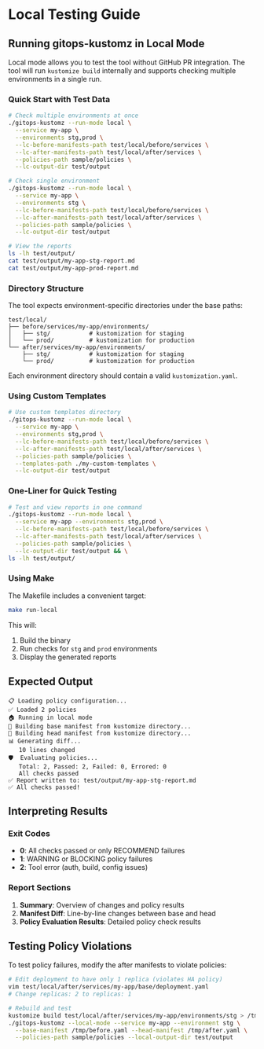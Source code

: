 # Local Testing Guide

## Running gitops-kustomz in Local Mode

Local mode allows you to test the tool without GitHub PR integration. The tool will run `kustomize build` internally and supports checking multiple environments in a single run.

### Quick Start with Test Data

```bash
# Check multiple environments at once
./gitops-kustomz --run-mode local \
  --service my-app \
  --environments stg,prod \
  --lc-before-manifests-path test/local/before/services \
  --lc-after-manifests-path test/local/after/services \
  --policies-path sample/policies \
  --lc-output-dir test/output

# Check single environment
./gitops-kustomz --run-mode local \
  --service my-app \
  --environments stg \
  --lc-before-manifests-path test/local/before/services \
  --lc-after-manifests-path test/local/after/services \
  --policies-path sample/policies \
  --lc-output-dir test/output

# View the reports
ls -lh test/output/
cat test/output/my-app-stg-report.md
cat test/output/my-app-prod-report.md
```

### Directory Structure

The tool expects environment-specific directories under the base paths:

```
test/local/
├── before/services/my-app/environments/
│   ├── stg/           # kustomization for staging
│   └── prod/          # kustomization for production
└── after/services/my-app/environments/
    ├── stg/           # kustomization for staging
    └── prod/          # kustomization for production
```

Each environment directory should contain a valid `kustomization.yaml`.

### Using Custom Templates

```bash
# Use custom templates directory
./gitops-kustomz --run-mode local \
  --service my-app \
  --environments stg,prod \
  --lc-before-manifests-path test/local/before/services \
  --lc-after-manifests-path test/local/after/services \
  --policies-path sample/policies \
  --templates-path ./my-custom-templates \
  --lc-output-dir test/output
```

### One-Liner for Quick Testing

```bash
# Test and view reports in one command
./gitops-kustomz --run-mode local \
  --service my-app --environments stg,prod \
  --lc-before-manifests-path test/local/before/services \
  --lc-after-manifests-path test/local/after/services \
  --policies-path sample/policies \
  --lc-output-dir test/output && \
ls -lh test/output/
```

### Using Make

The Makefile includes a convenient target:

```bash
make run-local
```

This will:
1. Build the binary
2. Run checks for `stg` and `prod` environments
3. Display the generated reports

## Expected Output

```
📋 Loading policy configuration...
✅ Loaded 2 policies
🏠 Running in local mode
🔨 Building base manifest from kustomize directory...
🔨 Building head manifest from kustomize directory...
📊 Generating diff...
   10 lines changed
🛡️  Evaluating policies...
   Total: 2, Passed: 2, Failed: 0, Errored: 0
   All checks passed
✅ Report written to: test/output/my-app-stg-report.md
✅ All checks passed!
```

## Interpreting Results

### Exit Codes
- **0**: All checks passed or only RECOMMEND failures
- **1**: WARNING or BLOCKING policy failures
- **2**: Tool error (auth, build, config issues)

### Report Sections
1. **Summary**: Overview of changes and policy results
2. **Manifest Diff**: Line-by-line changes between base and head
3. **Policy Evaluation Results**: Detailed policy check results

## Testing Policy Violations

To test policy failures, modify the after manifests to violate policies:

```bash
# Edit deployment to have only 1 replica (violates HA policy)
vim test/local/after/services/my-app/base/deployment.yaml
# Change replicas: 2 to replicas: 1

# Rebuild and test
kustomize build test/local/after/services/my-app/environments/stg > /tmp/after.yaml
./gitops-kustomz --local-mode --service my-app --environment stg \
  --base-manifest /tmp/before.yaml --head-manifest /tmp/after.yaml \
  --policies-path sample/policies --local-output-dir test/output
```

